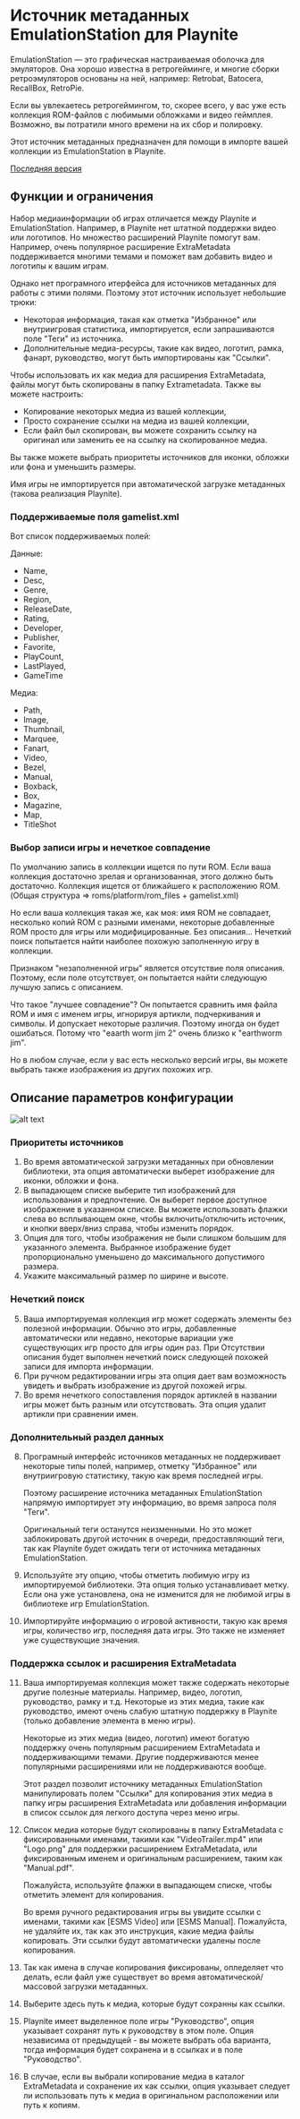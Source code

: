 # Источник метаданных EmulationStation для Playnite

EmulationStation — это графическая настраиваемая оболочка для эмуляторов. Она хорошо известна в ретрогейминге, и многие сборки ретроэмуляторов основаны на ней, например: Retrobat, Batocera, RecallBox, RetroPie.

Если вы увлекаетесь ретрогеймингом, то, скорее всего, у вас уже есть коллекция ROM-файлов с любимыми обложками и видео геймплея. Возможно, вы потратили много времени на их сбор и полировку.

Этот источник метаданных предназначен для помощи в импорте вашей коллекции из EmulationStation в Playnite.

[Последняя версия](https://github.com/ashpynov/ESMetadata/releases/latest)

## Функции и ограничения

Набор медиаинформации об играх отличается между Playnite и EmulationStation. Например, в Playnite нет штатной поддержки видео или логотипов. Но множество расширений Playnite помогут вам. Например, очень популярное расширение ExtraMetadata поддерживается многими темами и поможет вам добавить видео и логотипы к вашим играм.

Однако нет програмного итерфейса для источников метаданных для работы с этими полями. Поэтому этот источник использует небольшие трюки:
- Некоторая информация, такая как отметка "Избранное" или внутриигровая статистика, импортируется, если запрашиваются поле "Теги" из источника.
- Дополнительные медиа-ресурсы, такие как видео, логотип, рамка, фанарт, руководство, могут быть импортированы как "Ссылки".

Чтобы использовать их как медиа для расширения ExtraMetadata, файлы могут быть скопированы в папку Extrametadata. Также вы можете настроить:
- Копирование некоторых медиа из вашей коллекции,
- Просто сохранение ссылки на медиа из вашей коллекции,
- Если файл был скопирован, вы можете сохранить ссылку на оригинал или заменить ее на ссылку на скопированное медиа.

Вы также можете выбрать приоритеты источников для иконки, обложки или фона и уменьшить размеры.

Имя игры не импортируется при автоматической загрузке метаданных (такова реализация Playnite).

### Поддерживаемые поля gamelist.xml

Вот список поддерживаемых полей:

Данные:
- Name,
- Desc,
- Genre,
- Region,
- ReleaseDate,
- Rating,
- Developer,
- Publisher,
- Favorite,
- PlayCount,
- LastPlayed,
- GameTime

Медиа:
- Path,
- Image,
- Thumbnail,
- Marquee,
- Fanart,
- Video,
- Bezel,
- Manual,
- Boxback,
- Box,
- Magazine,
- Map,
- TitleShot


### Выбор записи игры и нечеткое совпадение

По умолчанию запись в коллекции ищется по пути ROM. Если ваша коллекция достаточно зрелая и организованная, этого должно быть достаточно. Коллекция ищется от ближайшего к расположению ROM. (Общая структура => roms/platform/rom_files + gamelist.xml)

Но если ваша коллекция такая же, как моя: имя ROM не совпадает, несколько копий ROM с разными именами, некоторые добавленные ROM просто для игры или модифицированные. Без описания... Нечеткий поиск попытается найти наиболее похожую заполненную игру в коллекции.

Признаком "незаполненной игры" является отсутствие поля описания. Поэтому, если поле отсутствует, он попытается найти следующую лучшую запись с описанием.

Что такое "лучшее совпадение"? Он попытается сравнить имя файла ROM и имя с именем игры, игнорируя артикли, подчеркивания и символы. И допускает некоторые различия. Поэтому иногда он будет ошибаться. Потому что "eaarth worm jim 2" очень близко к "earthworm jim".

Но в любом случае, если у вас есть несколько версий игры, вы можете выбрать также изображения из других похожих игр.

## Описание параметров конфигурации

![alt text](Help/Options.ru_RU.jpg)

### Приоритеты источников
1. Во время автоматической загрузки метаданных при обновлении библиотеки, эта опция автоматически выберет изображение для иконки, обложки и фона.
2. В выпадающем списке выберите тип изображений для использования и предпочтение. Он выберет первое доступное изображение в указанном списке. Вы можете использовать флажки слева во всплывающем окне, чтобы включить/отключить источник, и кнопки вверх/вниз справа, чтобы изменить порядок.
3. Опция для того, чтобы изображения не были слишком большим для указанного элемента. Выбранное изображение будет пропорционально уменьшено до максимального допустимого размера.
4. Укажите максимальный размер по ширине и высоте.

### Нечеткий поиск
5. Ваша импортируемая коллекция игр может содержать элементы без полезной информации. Обычно это игры, добавленные автоматически или недавно, некоторые вариации уже существующих игр просто для игры один раз. При Отсутствии описания будет выполнен нечеткий поиск следующей похожей записи для импорта информации.
6. При ручном редактировании игры эта опция дает вам возможность увидеть и выбрать изображение из другой похожей игры.
7. Во время нечеткого сопоставления порядок артиклей в названии игры может быть разным или отсутствовать. Эта опция удалит артикли при сравнении имен.

### Дополнительный раздел данных
8. Програмный интерфейс источников метаданных не поддерживает некоторые типы полей, например, отметку "Избранное" или внутриигровую статистику, такую как время последней игры.

   Поэтому расширение источника метаданных EmulationStation напрямую импортирует эту информацию, во время запроса поля "Теги".

   Оригинальный теги останутся неизменными. Но это может заблокировать другой источник в очереди, предоставляющий теги, так как Playnite будет ожидать теги от источника метаданных EmulationStation.
9. Используйте эту опцию, чтобы отметить любимую игру из импортируемой библиотеки. Эта опция только устанавливает метку. Если она уже установлена, она не изменится для не любимой игры в библиотеке игр EmulationStation.
10. Импортируйте информацию о игровой активности, такую как время игры, количество игр, последняя дата игры. Это также не изменяет уже существующие значения.

### Поддержка ссылок и расширения ExtraMetadata
11. Ваша импортируемая коллекция может также содержать некоторые другие полезные материалы. Например, видео, логотип, руководство, рамку и т.д. Некоторые из этих медиа, такие как руководство, имеют очень слабую штатную поддержку в Playnite (только добавление элемента в меню игры).

    Некоторые из этих медиа (видео, логотип) имеют богатую поддержку очень популярным расширением ExtraMetadata и поддерживающими темами. Другие поддерживаются менее популярными расширениями или не поддерживаются вообще.

    Этот раздел позволит источнику метаданных EmulationStation манипулировать полем "Ссылки" для копирования этих медиа в папку игры расширения ExtraMetadata или добавления информации в список ссылок для легкого доступа через меню игры.
12. Список медиа которые будут скопированы в папку ExtraMetadata с фиксированными именами, такими как "VideoTrailer.mp4" или "Logo.png" для поддержки расширением ExtraMetadata, или фиксированным именем и оригинальным расширением, таким как "Manual.pdf".

    Пожалуйста, используйте флажки в выпадающем списке, чтобы отметить элемент для копирования.

    Во время ручного редактирования игры вы увидите ссылки с именами, такими как [ESMS Video] или [ESMS Manual]. Пожалуйста, не удаляйте их, так как это инструкция, какие медиа файлы копировать. Эти ссылки будут автоматически удалены после копирования.

13. Так как имена в случае копирования фиксированы, опледеляет что делать, если файл уже существует во время автоматической/массовой загрузки метаданных.
14. Выберите здесь путь к медиа, которые будут сохранны как ссылки.
15. Playnite имеет выделенное поле игры "Руководство", опция указывает сохранят путь к руководству в этом поле. Опция независима от предыдущей - вы можете выбрать оба варианта, тогда информация будет сохранена и в ссылках и в поле "Руководство".
16. В случае, если вы выбрали копирование медиа в каталог ExtraMetadata и сохранение их как ссылки, опция указывает следует ли использовать путь к медиа в оригинальном расположении или путь к копиям.